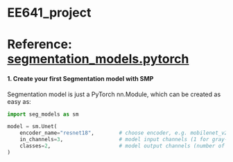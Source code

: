# EE641_project
# Reference: [segmentation_models.pytorch](https://github.com/qubvel/segmentation_models.pytorch)
#### 1. Create your first Segmentation model with SMP

Segmentation model is just a PyTorch nn.Module, which can be created as easy as:

```python
import seg_models as sm

model = sm.Unet(
    encoder_name="resnet18",        # choose encoder, e.g. mobilenet_v2 or efficientnet-b7
    in_channels=3,                  # model input channels (1 for gray-scale images, 3 for RGB, etc.)
    classes=2,                      # model output channels (number of classes in your dataset)
)
```
